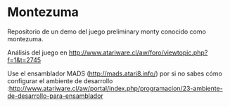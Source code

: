 # Montezuma
Repositorio de un demo del juego preliminary monty conocido como montezuma.

Análisis del juego en http://www.atariware.cl/aw/foro/viewtopic.php?f=1&t=2745

Use el ensamblador MADS (http://mads.atari8.info/) 
por si no sabes cómo configurar el ambiente de desarrollo :http://www.atariware.cl/aw/portal/index.php/programacion/23-ambiente-de-desarrollo-para-ensamblador
